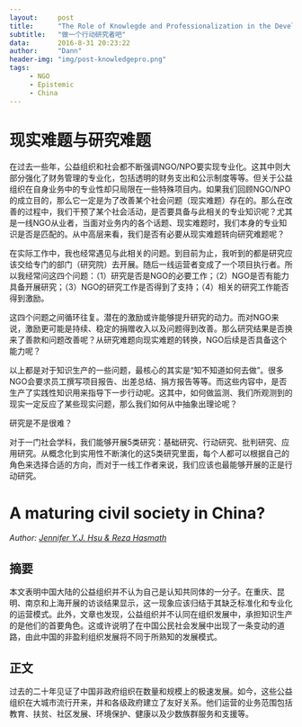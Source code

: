 ```yaml
---
layout:     post
title:      "The Role of Knowlegde and Professionalization in the Development of NGOs"
subtitle:   "做一个行动研究者吧"
data:       2016-8-31 20:23:22
author:     "Dann"
header-img: "img/post-knowledgepro.png"
tags:
     - NGO
     - Epistemic
     - China
---
```


# 现实难题与研究难题

在过去一些年，公益组织和社会都不断强调NGO/NPO要实现专业化。这其中则大部分强化了财务管理的专业化，包括透明的财务支出和公示制度等等。但关于公益组织在自身业务中的专业性却只局限在一些特殊项目内。如果我们回顾NGO/NPO的成立目的，那么它一定是为了改善某个社会问题（现实难题）存在的。那么在改善的过程中，我们干预了某个社会活动，是否要具备与此相关的专业知识呢？尤其是一线NGO从业者，当面对业务内的各个话题、现实难题时，我们本身的专业知识是否是匹配的。从中高层来看，我们是否有必要从现实难题转向研究难题呢？

在实际工作中，我也经常遇见与此相关的问题。到目前为止，我听到的都是研究应该交给专门的部门（研究院）去开展。随后一线运营者变成了一个项目执行者。所以我经常问这四个问题：（1）研究是否是NGO的必要工作；（2）NGO是否有能力具备开展研究；（3）NGO的研究工作是否得到了支持；（4）相关的研究工作能否得到激励。

这四个问题之间循环往复。潜在的激励或许能够提升研究的动力。而对NGO来说，激励更可能是持续、稳定的捐赠收入以及问题得到改善。那么研究结果是否换来了善款和问题改善呢？从研究难题向现实难题的转换，NGO后续是否具备这个能力呢？

以上都是对于知识生产的一些问题，最核心的其实是“知不知道如何去做”。很多NGO会要求员工撰写项目报告、出差总结、捐方报告等等。而这些内容中，是否生产了实践性知识用来指导下一步行动呢。这其中，如何做监测、我们所观测到的现实一定反应了某些现实问题，那么我们如何从中抽象出理论呢？

研究是不是很难？

对于一门社会学科，我们能够开展5类研究：基础研究、行动研究、批判研究、应用研究。从概念化到实用性不断演化的这5类研究里面，每个人都可以根据自己的角色来选择合适的方向，而对于一线工作者来说，我们应该也最能够开展的正是行动研究。

# A maturing civil society in China?   

_Author: <a href="mailto:jenniferhsu@cantab.net">Jennifer Y.J. Hsu & Reza Hasmath</a>_

## 摘要
本文表明中国大陆的公益组织并不认为自己是认知共同体的一分子。在重庆、昆明、南京和上海开展的访谈结果显示，这一现象应该归结于其缺乏标准化和专业化的运营模式。此外，文章也发现，公益组织并不认同在组织发展中，承担知识生产的是他们的首要角色。这或许说明了在中国公民社会发展中出现了一条变动的道路，由此中国的非盈利组织发展将不同于所熟知的发展模式。

## 正文
过去的二十年见证了中国非政府组织在数量和规模上的极速发展。如今，这些公益组织在大城市流行开来，并和各级政府建立了友好关系。他们运营的业务范围包括教育、扶贫、社区发展、环境保护、健康以及少数族群服务和支援等。














